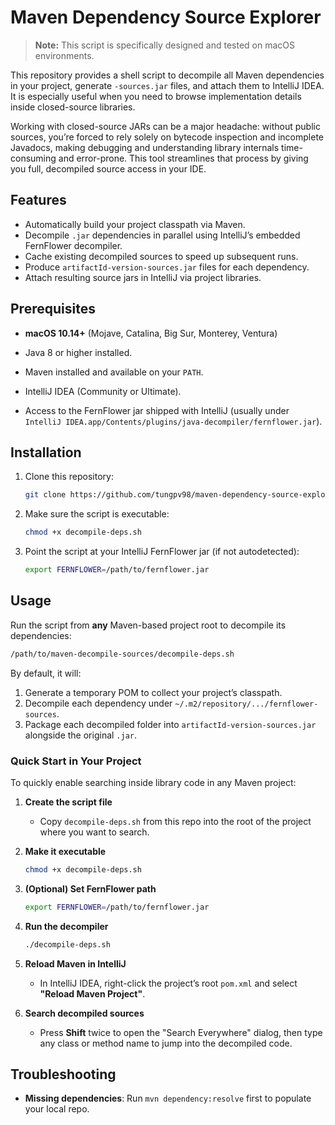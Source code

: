 # Maven Dependency Source Explorer

> **Note:** This script is specifically designed and tested on macOS environments.

This repository provides a shell script to decompile all Maven dependencies in your project, generate `-sources.jar` files, and attach them to IntelliJ IDEA. It is especially useful when you need to browse implementation details inside closed-source libraries.

Working with closed-source JARs can be a major headache: without public sources, you’re forced to rely solely on bytecode inspection and incomplete Javadocs, making debugging and understanding library internals time-consuming and error-prone. This tool streamlines that process by giving you full, decompiled source access in your IDE.

## Features

* Automatically build your project classpath via Maven.
* Decompile `.jar` dependencies in parallel using IntelliJ’s embedded FernFlower decompiler.
* Cache existing decompiled sources to speed up subsequent runs.
* Produce `artifactId-version-sources.jar` files for each dependency.
* Attach resulting source jars in IntelliJ via project libraries.

## Prerequisites

* **macOS 10.14+** (Mojave, Catalina, Big Sur, Monterey, Ventura)

* Java 8 or higher installed.

* Maven installed and available on your `PATH`.

* IntelliJ IDEA (Community or Ultimate).

* Access to the FernFlower jar shipped with IntelliJ (usually under `IntelliJ IDEA.app/Contents/plugins/java-decompiler/fernflower.jar`).

## Installation

1. Clone this repository:

   ```bash
   git clone https://github.com/tungpv98/maven-dependency-source-explorer.git   cd maven-decompile-sources
   ```
2. Make sure the script is executable:

   ```bash
   chmod +x decompile-deps.sh
   ```
3. Point the script at your IntelliJ FernFlower jar (if not autodetected):

   ```bash
   export FERNFLOWER=/path/to/fernflower.jar
   ```

## Usage

Run the script from **any** Maven-based project root to decompile its dependencies:

```bash
/path/to/maven-decompile-sources/decompile-deps.sh
```

By default, it will:

1. Generate a temporary POM to collect your project’s classpath.
2. Decompile each dependency under `~/.m2/repository/.../fernflower-sources`.
3. Package each decompiled folder into `artifactId-version-sources.jar` alongside the original `.jar`.

### Quick Start in Your Project

To quickly enable searching inside library code in any Maven project:

1. **Create the script file**

    * Copy `decompile-deps.sh` from this repo into the root of the project where you want to search.

2. **Make it executable**

   ```bash
   chmod +x decompile-deps.sh
   ```

3. **(Optional) Set FernFlower path**

   ```bash
   export FERNFLOWER=/path/to/fernflower.jar
   ```

4. **Run the decompiler**

   ```bash
   ./decompile-deps.sh
   ```

5. **Reload Maven in IntelliJ**

    * In IntelliJ IDEA, right-click the project’s root `pom.xml` and select **"Reload Maven Project"**.

6. **Search decompiled sources**

    * Press **Shift** twice to open the "Search Everywhere" dialog, then type any class or method name to jump into the decompiled code.

## Troubleshooting

* **Missing dependencies**: Run `mvn dependency:resolve` first to populate your local repo.

